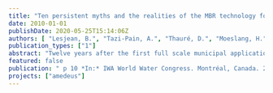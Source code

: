 ```yaml
---
title: "Ten persistent myths and the realities of the MBR technology for municipal applications"
date: 2010-01-01
publishDate: 2020-05-25T15:14:06Z
authors: [ "Lesjean, B.", "Tazi-Pain, A.", "Thauré, D.", "Moeslang, H.", "Buisson, H." ]
publication_types: ["1"]
abstract: "Twelve years after the first full scale municipal application in Europe of the membrane bioreactor (MBR) technology, the process is now accepted as a technology of choice for wastewater treatment, and the market is showing sustained growth. However early misconceptions about the technology are persistent and false statements are commonly encountered in articles and conferences, generating unnecessary research efforts or even fuelling either fascination or scepticism with regards to the technology, which is ultimately detrimental to the perception of the process by water professionals. We try to provide some factual and rational clarifications on ten issues which are often wrongly reported about MBR technology."
featured: false
publication: " p 10 *In:* IWA World Water Congress. Montréal, Canada. 20-24 September 2010"
projects: ["amedeus"]
---
```


